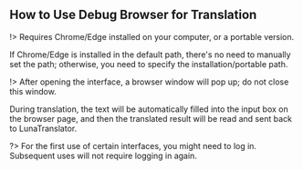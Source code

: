 ## How to Use Debug Browser for Translation

!> Requires Chrome/Edge installed on your computer, or a portable version.

If Chrome/Edge is installed in the default path, there's no need to manually set the path; otherwise, you need to specify the installation/portable path.

!> After opening the interface, a browser window will pop up; do not close this window.

During translation, the text will be automatically filled into the input box on the browser page, and then the translated result will be read and sent back to LunaTranslator.

?> For the first use of certain interfaces, you might need to log in. Subsequent uses will not require logging in again.
